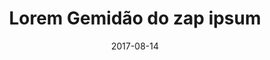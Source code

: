---
path: "/projeto/lorem-gemidao-do-zap-ipsum"
category: ["Open-source"]
title: "Lorem Gemidão do zap ipsum"
date: 2017-08-14
online: true
opensource: true
repo: "https://github.com/nandomoreirame/lorem-gemidao-do-zap-ipsum"
image: "./lorem-gemidao-do-zap-ipsum.png"
url: "https://lorem-gemidao-do-zap-ipsum.netlify.com"
description: "ÕÕÕHH ÕÕÕHH ÕÕÕAHH ÕÕÕAHH ÃÃÃHNN ÃÃÃHNN HÃÃÃÃN ÕÕÕHH ÕÕÕAHH HÃÃÃÃN HÃÃÃÃN ÕÕÕHH. ÕÕÕHH HÃÃÃÃN ÃÃÃHNN HÃÃÃÃN ÃÃÃHNN ÕÕÕHH."
tags: [ "vuejs", "vuex", "ecmascript6", "githubpages", "opensource", "frontend" ]
---